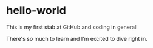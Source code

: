 # hello-world

This is my first stab at GitHub and coding in general!

There's so much to learn and I'm excited to dive right in.
